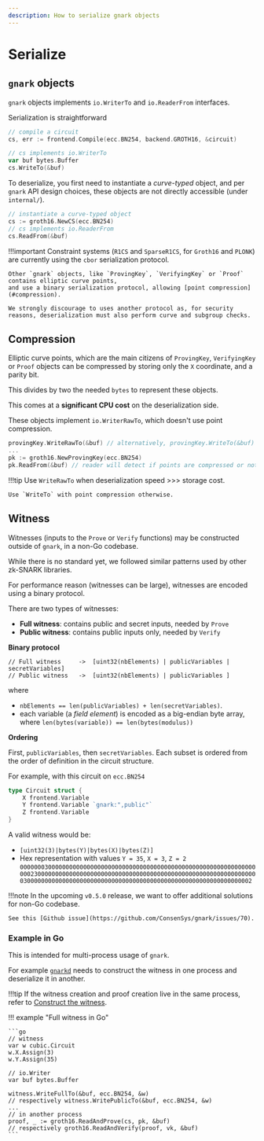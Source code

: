 ```yaml
---
description: How to serialize gnark objects
---
```


# Serialize

## `gnark` objects

`gnark` objects implements `io.WriterTo` and `io.ReaderFrom` interfaces.

Serialization is straightforward

```go
// compile a circuit
cs, err := frontend.Compile(ecc.BN254, backend.GROTH16, &circuit)

// cs implements io.WriterTo
var buf bytes.Buffer
cs.WriteTo(&buf)
```

To deserialize, you first need to instantiate a *curve-typed* object, and per `gnark` API design choices,
these objects are not directly accessible (under `internal/`).

```go
// instantiate a curve-typed object
cs := groth16.NewCS(ecc.BN254)
// cs implements io.ReaderFrom
cs.ReadFrom(&buf)
```

!!!important
    Constraint systems (`R1CS` and `SparseR1CS`, for `Groth16` and `PLONK`) are currently using the `cbor` serialization protocol.

    Other `gnark` objects, like `ProvingKey`, `VerifyingKey` or `Proof` contains elliptic curve points,
    and use a binary serialization protocol, allowing [point compression](#compression).

    We strongly discourage to uses another protocol as, for security reasons, deserialization must also perform curve and subgroup checks.

## Compression

Elliptic curve points, which are the main citizens of `ProvingKey`, `VerifyingKey` or `Proof` objects can be compressed by storing only the `X` coordinate, and a parity bit.

This divides by two the needed `bytes` to represent these objects.

This comes at a **significant CPU cost** on the deserialization side.

These objects implement `io.WriterRawTo`, which doesn't use point compression.

```go
provingKey.WriteRawTo(&buf) // alternatively, provingKey.WriteTo(&buf)
...
pk := groth16.NewProvingKey(ecc.BN254)
pk.ReadFrom(&buf) // reader will detect if points are compressed or not.
```

!!!tip
    Use `WriteRawTo` when deserialization speed >>> storage cost.

    Use `WriteTo` with point compression otherwise.

## Witness

Witnesses (inputs to the `Prove` or `Verify` functions) may be constructed outside of `gnark`, in a non-Go codebase.

While there is no standard yet, we followed similar patterns used by other zk-SNARK libraries.

For performance reason (witnesses can be large), witnesses are encoded using a binary protocol.

There are two types of witnesses:

* **Full witness**: contains public and secret inputs, needed by `Prove`
* **Public witness**: contains public inputs only, needed by `Verify`

**Binary protocol**

```
// Full witness     ->  [uint32(nbElements) | publicVariables | secretVariables]
// Public witness   ->  [uint32(nbElements) | publicVariables ]
```

where

* `nbElements == len(publicVariables) + len(secretVariables)`.
* each variable (a *field element*) is encoded as a big-endian byte array, where `len(bytes(variable)) == len(bytes(modulus))`

**Ordering**

First, `publicVariables`, then `secretVariables`.
Each subset is ordered from the order of definition in the circuit structure.

For example, with this circuit on `ecc.BN254`

```go
type Circuit struct {
    X frontend.Variable
    Y frontend.Variable `gnark:",public"`
    Z frontend.Variable
}
```

A valid witness would be:

* `[uint32(3)|bytes(Y)|bytes(X)|bytes(Z)]`
* Hex representation with values `Y = 35`, `X = 3`, `Z = 2`
`00000003000000000000000000000000000000000000000000000000000000000000002300000000000000000000000000000000000000000000000000000000000000030000000000000000000000000000000000000000000000000000000000000002`

!!!note
    In the upcoming `v0.5.0` release, we want to offer additional solutions for non-Go codebase.

    See this [Github issue](https://github.com/ConsenSys/gnark/issues/70).

### Example in Go

This is intended for multi-process usage of `gnark`.

For example [`gnarkd`](use/gnarkd.md) needs to construct the witness in one process and deserialize it in another.

!!!tip
    If the witness creation and proof creation live in the same process, refer to [Construct the witness](prove.md).

!!! example "Full witness in Go"

    ```go
    // witness
    var w cubic.Circuit
    w.X.Assign(3)
    w.Y.Assign(35)

    // io.Writer
    var buf bytes.Buffer

    witness.WriteFullTo(&buf, ecc.BN254, &w)
    // respectively witness.WritePublicTo(&buf, ecc.BN254, &w)
    ...
    // in another process
    proof, _ := groth16.ReadAndProve(cs, pk, &buf)
    // respectively groth16.ReadAndVerify(proof, vk, &buf)
    ```
